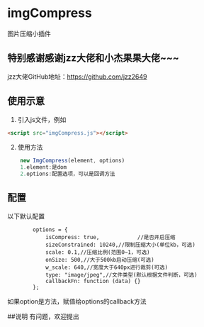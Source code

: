 # imgCompress
图片压缩小插件

## 特别感谢感谢jzz大佬和小杰果果大佬~~~
jzz大佬GitHub地址：https://github.com/jzz2649
## 使用示意

1. 引入js文件，例如

``` html
<script src="imgCompress.js"></script>
```

2. 使用方法
``` javascript
	new ImgCompress(element, options)
	1.element:是dom
	2.options:配置选项，可以是回调方法
```

## 配置

以下默认配置
``` options
        options = {
            isCompress: true,            //是否开启压缩
            sizeConstrained: 10240,//限制压缩大小(单位kb，可选)
            scale: 0.1,//压缩比例(范围0~1，可选)
            onSize: 500,//大于500kb启动压缩(可选)
            w_scale: 640,//宽度大于640px进行裁剪(可选)
            type: "image/jpeg",//文件类型(默认根据文件判断，可选)
            callbackFn: function (data) {}
        };
```
如果option是方法，赋值给options的callback方法

##说明
有问题，欢迎提出
